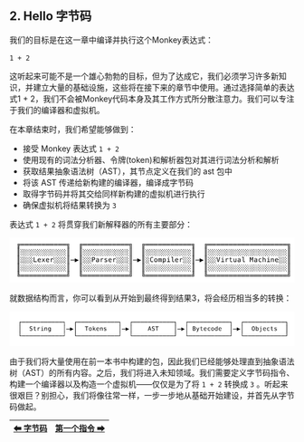 ## 2. Hello 字节码

我们的目标是在这一章中编译并执行这个Monkey表达式：

```JS
1 + 2
```

这听起来可能不是一个雄心勃勃的目标，但为了达成它，我们必须学习许多新知识，并建立大量的基础设施，这些将在接下来的章节中使用。通过选择简单的表达式1 + 2，我们不会被Monkey代码本身及其工作方式所分散注意力。我们可以专注于我们的编译器和虚拟机。

在本章结束时，我们希望能够做到：
* 接受 Monkey 表达式 `1 + 2`
* 使用现有的词法分析器、令牌(token)和解析器包对其进行词法分析和解析
* 获取结果抽象语法树（AST），其节点定义在我们的 ast 包中
* 将该 AST 传递给新构建的编译器，编译成字节码
* 取得字节码并将其交给同样新构建的虚拟机进行执行
* 确保虚拟机将结果转换为 `3`

表达式 `1 + 2` 将贯穿我们新解释器的所有主要部分：

![执行流程](/pic/字节码1.png)

就数据结构而言，你可以看到从开始到最终得到结果3，将会经历相当多的转换：

![数据转换](/pic/字节码2.png)

由于我们将大量使用在前一本书中构建的包，因此我们已经能够处理直到抽象语法树（AST）的所有内容。之后，我们将进入未知领域。我们需要定义字节码指令、构建一个编译器以及构造一个虚拟机——仅仅是为了将 `1 + 2` 转换成 `3` 。听起来很艰巨？别担心，我们将像往常一样，一步一步地从基础开始建设，并首先从字节码做起。

|[⬅ 字节码](./10字节码.md)|[第一个指令 ➡](./12第一个指令.md)|
| --- | --- |
